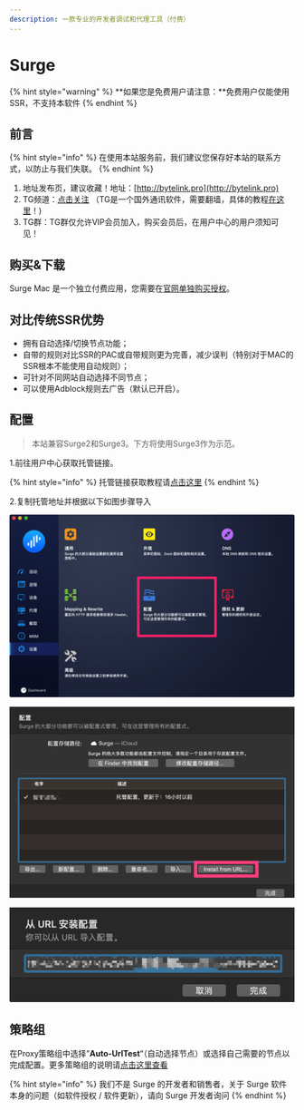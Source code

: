 ```yaml
---
description: 一款专业的开发者调试和代理工具（付费）
---
```


# Surge

{% hint style="warning" %}
**如果您是免费用户请注意：**免费用户仅能使用SSR，不支持本软件
{% endhint %}

## 前言

{% hint style="info" %}
在使用本站服务前，我们建议您保存好本站的联系方式，以防止与我们失联。
{% endhint %}

1. 地址发布页，建议收藏！地址：[http://bytelink.pro](http://bytelink.pro)
2. TG频道：[点击关注](https://t.me/bytelink) （TG是一个国外通讯软件，需要翻墙，具体的教程[在这里](../../advanced/telegram.md)！\)
3. TG群：TG群仅允许VIP会员加入，购买会员后，在用户中心的用户须知可见！

## 购买&下载

Surge Mac 是一个独立付费应用，您需要在[官网单独购买授权](https://nssurge.com/)。

## 对比传统SSR优势

* 拥有自动选择/切换节点功能；
* 自带的规则对比SSR的PAC或自带规则更为完善，减少误判（特别对于MAC的SSR根本不能使用自动规则）；
* 可针对不同网站自动选择不同节点；
* 可以使用Adblock规则去广告（默认已开启）。

## 配置

> 本站兼容Surge2和Surge3。下方将使用Surge3作为示范。

1.前往用户中心获取托管链接。

{% hint style="info" %}
托管链接获取教程请[点击这里](../../panel.md#ding-yue-tuo-guan-lian-jie)
{% endhint %}

2.复制托管地址并根据以下如图步骤导入

![](../../.gitbook/assets/assets_-la4mieazusjdlrk1ejx_-lrqplgudkfjalnjwktw_-lrqpm90x7v0q4lp7chr_jietu20181116-152325.png)

![](../../.gitbook/assets/snipaste_2019-05-29_17-19-54.png)

![](../../.gitbook/assets/snipaste_2019-05-29_17-20-20.png)

## 策略组

在Proxy策略组中选择”**Auto-UrlTest**“（自动选择节点）或选择自己需要的节点以完成配置。更多策略组的说明请[点击这里查看](../../advanced/rules.md)

{% hint style="info" %}
我们不是 Surge 的开发者和销售者，关于 Surge 软件本身的问题（如软件授权 / 软件更新），请向 Surge 开发者询问
{% endhint %}

